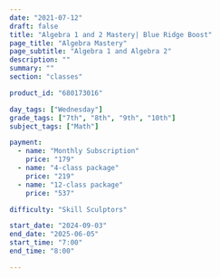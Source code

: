 ```yaml
---
date: "2021-07-12"
draft: false
title: "Algebra 1 and 2 Mastery| Blue Ridge Boost"
page_title: "Algebra Mastery"
page_subtitle: "Algebra 1 and Algebra 2"
description: ""
summary: ""
section: "classes"

product_id: "680173016"

day_tags: ["Wednesday"]
grade_tags: ["7th", "8th", "9th", "10th"]
subject_tags: ["Math"]

payment:
  - name: "Monthly Subscription"
    price: "179"
  - name: "4-class package"
    price: "219"
  - name: "12-class package"
    price: "537"

difficulty: "Skill Sculptors"

start_date: "2024-09-03"
end_date: "2025-06-05"
start_time: "7:00"
end_time: "8:00"

---
```

